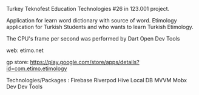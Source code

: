 Turkey Teknofest Education Technologies
#26 in 123.001 project.



Application for learn word dictionary with source of word.
Etimology application for Turkish Students and who wants to learn Turkish Etimology.

The CPU's frame per second was performed by Dart Open Dev Tools

web:
etimo.net

gp store:
https://play.google.com/store/apps/details?id=com.etimo.etimology



Technologies/Packages :
 Firebase
 Riverpod
 Hive Local DB
 MVVM
 Mobx
 Dev Dev Tools
 